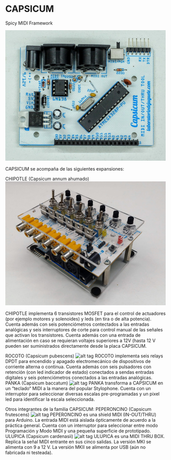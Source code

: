 # CAPSICUM
 Spicy MIDI Framework
 
 ![alt tag](https://raw.githubusercontent.com/labodejuguete/CAPSICUM/master/capsicum/capsicum.JPG?token=AFH4WJLZRRB2D3TFQ4DLUQ26W33RU)
 
CAPSICUM se acompaña de las siguientes expansiones:
 
CHIPOTLE (Capsicum annum ahumado)
  ![alt tag](https://raw.githubusercontent.com/labodejuguete/CAPSICUM/master/chipotle/chipotle-pic3.jpg?token=AFH4WJLQP4OGAIVIKLZ2IRS6W33ZA) 
  
CHIPOTLE implementa 6 transistores MOSFET para el control de actuadores (por ejemplo motores y solenoides) y leds (en tira o de alta potencia). Cuenta además con seis potenciómetros contectados a las entradas analógicas y seis interruptores de corte para control manual de las señales que activan los transistores. Cuenta además con una entrada de alimentación en caso se requieran voltajes superiores a 12V (hasta 12 V pueden ser suministrados directamente desde la placa CAPSICUM.

 ROCOTO (Capsicum pubescens)
  ![alt tag]() 
 ROCOTO implementa seis relays DPDT para encendido y apagado electromecánico de dispositivos de corriente alterna o continua. Cuenta además con seis pulsadores con retención (con led indicador de estado) conectados a sendas entradas digitales y seis potenciómetros conectados a las entradas analógicas.
 PANKA (Capsicum baccatum)
  ![alt tag]() 
 PANKA transforma a CAPSICUM en un “teclado“ MIDI a la manera del popular Stylophone. Cuenta con un interruptor para seleccionar diversas escalas pre-programadas y un pixel led para identificar la escala seleccionada. 
 
 Otros integrantes de la familia CAPSICUM:
 PEPERONCINO (Capsicum frutescens)
  ![alt tag]() 
 PEPERONCINO es una shield MIDI (IN-OUT/THRU) para Arduino. La entrada MIDI está aislada ópticamente de acuerdo a la práctica general. Cuenta con un interruptor para seleccionar entre modo Programación y Modo MIDI y una pequeña superficie de prototipado.
 ULUPICA (Capsicum cardenasii)
  ![alt tag]() 
 ULUPICA es una MIDI THRU BOX. Replica la señal MIDI entrante en sus cinco salidas. La versión MKI se alimenta con 9 a 12 V. La versión MKII se alimenta por USB (aún no fabricada ni testeada).
 
 
 
 

